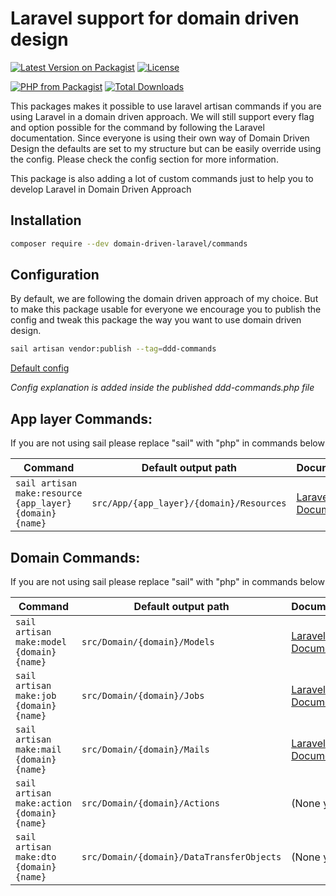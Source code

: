 # Laravel support for domain driven design
[![Latest Version on Packagist](https://img.shields.io/packagist/v/domain-driven-laravel/commands.svg?style=for-the-badge)](https://packagist.org/packages/domain-driven-laravel/commands)
[![License](https://img.shields.io/github/license/domain-driven-laravel/commands?style=for-the-badge)](https://github.com/domain-driven-laravel/commands/blob/main/LICENSE.md)

[![PHP from Packagist](https://img.shields.io/packagist/php-v/domain-driven-laravel/commands?style=flat-square)](https://packagist.org/packages/domain-driven-laravel/commands)
[![Total Downloads](https://img.shields.io/packagist/dt/domain-driven-laravel/commands.svg?style=flat-square)](https://packagist.org/packages/domain-driven-laravel/commands)

This packages makes it possible to use laravel artisan commands if you are using Laravel in a domain driven approach.
We will still support every flag and option possible for the command by following the Laravel documentation. Since everyone is using their own way of Domain Driven Design the defaults are set to my structure but can be easily override using the config. Please check the config section for more information.

This package is also adding a lot of custom commands just to help you to develop Laravel in Domain Driven Approach

## Installation
```bash
composer require --dev domain-driven-laravel/commands
```

## Configuration
By default, we are following the domain driven approach of my choice. But to make this package usable for everyone we encourage you to publish the config and tweak this package the way you want to use domain driven design.
```bash
sail artisan vendor:publish --tag=ddd-commands
```
[Default config](https://github.com/domain-driven-laravel/commands/blob/main/src/config/ddd-commands.php)

_Config explanation is added inside the published ddd-commands.php file_

## App layer Commands:
If you are not using sail please replace "sail" with "php" in commands below

| Command                                                  | Default output path                      | Documentation                                                            |
|----------------------------------------------------------|------------------------------------------|--------------------------------------------------------------------------|
| `sail artisan make:resource {app_layer} {domain} {name}` | `src/App/{app_layer}/{domain}/Resources` | [Laravel Documentation](https://laravel.com/docs/9.x/eloquent-resources) |

## Domain Commands:
If you are not using sail please replace "sail" with "php" in commands below

| Command                                    | Default output path                       | Documentation                                                                   |
|--------------------------------------------|-------------------------------------------|---------------------------------------------------------------------------------|
| `sail artisan make:model {domain} {name}`  | `src/Domain/{domain}/Models`              | [Laravel Documentation](https://laravel.com/docs/9.x/eloquent)                  |
| `sail artisan make:job {domain} {name}`    | `src/Domain/{domain}/Jobs`                | [Laravel Documentation](https://laravel.com/docs/9.x/queues#creating-jobs)      |
| `sail artisan make:mail {domain} {name}`   | `src/Domain/{domain}/Mails`               | [Laravel Documentation](https://laravel.com/docs/9.x/mail#generating-mailables) |
| `sail artisan make:action {domain} {name}` | `src/Domain/{domain}/Actions`             | (None yet)                                                                      |
| `sail artisan make:dto {domain} {name}`    | `src/Domain/{domain}/DataTransferObjects` | (None yet)                                                                      |
